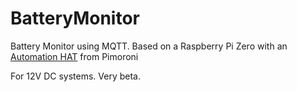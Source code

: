 # BatteryMonitor
Battery Monitor using MQTT.  Based on a Raspberry Pi Zero with an [Automation HAT](https://shop.pimoroni.com/products/automation-hat-mini?variant=31478878077011) from Pimoroni

For 12V DC systems.  Very beta.
